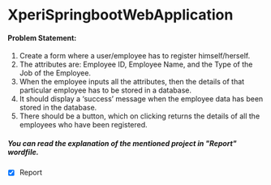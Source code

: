 # XperiSpringbootWebApplication

#### Problem Statement: 

1.	Create a form where a user/employee has to register himself/herself.
2.	The attributes are: Employee ID, Employee Name, and the Type of the Job of the Employee.
3.	When the employee inputs all the attributes, then the details of that particular employee has to be stored in a database.
4.	It should display a ‘success’ message when the employee data has been stored in the database.
5.	There should be a button, which on clicking returns the details of all the employees who have been registered.

##### You can read the explanation of the mentioned project in "Report" wordfile.
- [x] Report
